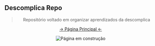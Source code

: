 ## Descomplica Repo

<center>

> Repositório voltado em organizar aprendizados da descomplica


[-> Página Principal <-](https://rafacand.github.io/Estudo-BT-Frontend/)

![Página em construção](https://1.bp.blogspot.com/-gQgjkG4pk00/X4w7P6cl01I/AAAAAAAAe2A/68ByIcbUGzcQVJ8Gw0WxOy_PA0sz3gaHQCLcBGAsYHQ/s320/pagina_em_construcao.png)

</center>

